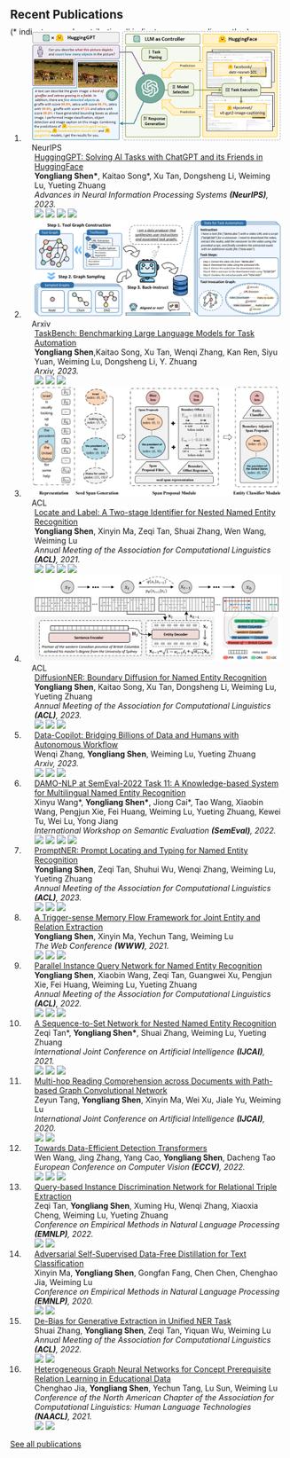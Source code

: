 <h2 id="publications" style="margin: 2px 0px -15px;">Recent Publications</h2>


<p style="margin: 25px 0px -25px;">(* indicates equal contribution, # indicates corresponding author)</p>

<div class="publications">
<ol class="bibliography">

<li>
<div class="pub-row">

  <div class="col-sm-3 abbr" style="position: relative;padding-right: 15px;padding-left: 15px;">
    <img src="assets/img/publications/hugginggpt.png" class="teaser img-fluid z-depth-1">
    <abbr class="badge">NeurIPS</abbr>
  </div>

  <div class="col-sm-9" style="position: relative;padding-right: 15px;padding-left: 20px;">
    <div class="title"><a href="https://arxiv.org/abs/2303.17580">HuggingGPT: Solving AI Tasks with ChatGPT and its Friends in HuggingFace</a></div>
    <div class="author"><strong>Yongliang Shen*</strong>, Kaitao Song*, Xu Tan, Dongsheng Li, Weiming Lu, Yueting Zhuang</div>
    <div class="periodical"><em>Advances in Neural Information Processing Systems <strong>(NeurIPS)</strong>, 2023.</em></div>
    <div class="links">
      <!-- <a href="https://arxiv.org/abs/2303.17580" class="btn btn-sm z-depth-0" role="button" target="_blank" style="font-size:12px;">PDF</a> -->
      <a href="https://arxiv.org/abs/2303.17580" class="btn-badge"><img src="https://img.shields.io/badge/arXiv-2303.17580-009922.svg?style=flat-square"></a>
      <!-- <a href="https://github.com/microsoft/JARVIS" class="btn btn-sm z-depth-0" role="button" target="_blank" style="font-size:12px;">Code</a> -->
      <!-- <a href="https://huggingface.co/spaces/microsoft/HuggingGPT" class="btn btn-sm z-depth-0" role="button" target="_blank" style="font-size:12px;">Demo</a> -->
      <a href="https://huggingface.co/spaces/microsoft/HuggingGPT" class="btn-badge"><img src="https://img.shields.io/badge/%F0%9F%A4%97 - Demo -green?style=flat-square"></a>
      <a href="https://www.semanticscholar.org/paper/HuggingGPT%3A-Solving-AI-Tasks-with-ChatGPT-and-its-Shen-Song/bf54ccf6e5c9a7da47a0909471002881913f02ba" class="btn-badge"><img src="https://img.shields.io/badge/dynamic/json?label=citation&query=citationCount&url=https://api.semanticscholar.org/graph/v1/paper/bf54ccf6e5c9a7da47a0909471002881913f02ba?fields=citationCount&style=flat-square&logo=semanticscholar"></a>
      <a href="https://github.com/microsoft/JARVIS" class="btn-badge"><img src="https://img.shields.io/github/stars/microsoft/JARVIS?style=social&label=stars"></a>
      <!-- <strong><i style="color:#e74d3c">Oral Presentation</i></strong> -->
    </div>
  </div>
</div>
</li>


<li>

<div class="pub-row">

  <div class="col-sm-3 abbr" style="position: relative;padding-right: 15px;padding-left: 15px;">
    <img src="assets/img/publications/taskbench.png" class="teaser img-fluid z-depth-1">
    <abbr class="badge">Arxiv</abbr>
  </div>

  <div class="col-sm-9" style="position: relative;padding-right: 15px;padding-left: 20px;">
    <div class="title"><a href="https://arxiv.org/abs/2311.18760">TaskBench: Benchmarking Large Language Models for Task Automation</a></div>
    <div class="author"><strong>Yongliang Shen</strong>,Kaitao Song, Xu Tan, Wenqi Zhang, Kan Ren, Siyu Yuan, Weiming Lu, Dongsheng Li, Y. Zhuang</div>
    <div class="periodical"><em>Arxiv, 2023.</em></div>
    <div class="links">
      <a href="https://arxiv.org/abs/2311.18760" class="btn-badge"><img src="https://img.shields.io/badge/arXiv-2105.06804-009922.svg?style=flat-square"></a>
      <!-- <a href="https://github.com/tricktreat/locate-and-label" class="btn btn-sm z-depth-0" role="button" target="_blank" style="font-size:12px;">Code</a> -->
      <a href="https://www.semanticscholar.org/paper/TaskBench%3A-Benchmarking-Large-Language-Models-for-Shen-Song/017f1c28c7d4fb65c6fff7d3c2fff1687597e252" class="btn-badge"><img src="https://img.shields.io/badge/dynamic/json?label=citation&query=citationCount&url=https://api.semanticscholar.org/graph/v1/paper/017f1c28c7d4fb65c6fff7d3c2fff1687597e252?fields=citationCount&style=flat-square&logo=semanticscholar"></a>
      <!-- <a class="btn btn-sm z-depth-0" role="button" style="font-size:12px;border-color:#e74d3c"><strong><i style="color:#e74d3c;font-weight:900">Oral Presentation</i></strong></a> -->
      <!-- <a href="#" class="btn-badge"><img src="https://img.shields.io/badge/🏆 - Oral Presentation -b31b1b?style=flat-square"></a> -->
      <a href="https://github.com/microsoft/JARVIS" class="btn-badge"><img src="https://img.shields.io/github/stars/microsoft/JARVIS?style=social&label=stars"></a>
    </div>
  </div>
</div>
</li>


<li>
<div class="pub-row">

  <div class="col-sm-3 abbr" style="position: relative;padding-right: 15px;padding-left: 15px;">
    <img src="assets/img/publications/locate_label.png" class="teaser img-fluid z-depth-1">
    <abbr class="badge">ACL</abbr>
  </div>


  <div class="col-sm-9" style="position: relative;padding-right: 15px;padding-left: 20px;">
    <div class="title"><a href="https://aclanthology.org/2021.acl-long.216/">Locate and Label: A Two-stage Identifier for Nested Named Entity Recognition</a></div>
    <div class="author"><strong>Yongliang Shen</strong>, Xinyin Ma, Zeqi Tan, Shuai Zhang, Wen Wang, Weiming Lu</div>
    <div class="periodical"><em>Annual Meeting of the Association for Computational Linguistics <strong>(ACL)</strong>, 2021.</em></div>
    <div class="links">
      <a href="https://arxiv.org/abs/2105.06804" class="btn-badge"><img src="https://img.shields.io/badge/arXiv-2105.06804-009922.svg?style=flat-square"></a>
      <!-- <a href="https://github.com/tricktreat/locate-and-label" class="btn btn-sm z-depth-0" role="button" target="_blank" style="font-size:12px;">Code</a> -->
      <a href="https://www.semanticscholar.org/paper/Locate-and-Label%3A-A-Two-stage-Identifier-for-Nested-Shen-Ma/0ab855d5a81fdcb33a884465df6598570a1d0a21" class="btn-badge"><img src="https://img.shields.io/badge/dynamic/json?label=citation&query=citationCount&url=https://api.semanticscholar.org/graph/v1/paper/0ab855d5a81fdcb33a884465df6598570a1d0a21?fields=citationCount&style=flat-square&logo=semanticscholar"></a>
      <!-- <a class="btn btn-sm z-depth-0" role="button" style="font-size:12px;border-color:#e74d3c"><strong><i style="color:#e74d3c;font-weight:900">Oral Presentation</i></strong></a> -->
      <a href="#" class="btn-badge"><img src="https://img.shields.io/badge/🏆 - Oral Presentation -b31b1b?style=flat-square"></a>
      <a href="https://github.com/tricktreat/locate-and-label" class="btn-badge"><img src="https://img.shields.io/github/stars/tricktreat/locate-and-label?style=social&label=stars"></a>
    </div>
  </div>
</div>
</li>


<li>
<div class="pub-row">
  <div class="col-sm-3 abbr" style="position: relative;padding-right: 15px;padding-left: 15px;">
    <img src="assets/img/publications/diffusionner.png" class="teaser img-fluid z-depth-1">
    <abbr class="badge">ACL</abbr>
  </div>
  <div class="col-sm-9" style="position: relative;padding-right: 15px;padding-left: 20px;">
    <div class="title"><a href="https://arxiv.org/abs/2305.13298">DiffusionNER: Boundary Diffusion for Named Entity Recognition</a></div>
    <div class="author"><strong>Yongliang Shen</strong>, Kaitao Song, Xu Tan, Dongsheng Li, Weiming Lu, Yueting Zhuang</div>
    <div class="periodical"><em>Annual Meeting of the Association for Computational Linguistics <strong>(ACL)</strong>, 2023.</em></div>
    <div class="links">
    <a href="https://arxiv.org/abs/2305.13298" class="btn-badge"><img src="https://img.shields.io/badge/arXiv-2305.13298-009922.svg?style=flat-square"></a>
      <!-- <a href="https://github.com/tricktreat/DiffusionNER" class="btn btn-sm z-depth-0" role="button" target="_blank" style="font-size:12px;">Code</a> -->
      <!-- <a href="#" class="btn btn-sm z-depth-0" role="button" target="_blank" style="font-size:12px;">BibTex</a> -->
      <a href="https://www.semanticscholar.org/paper/DiffusionNER%3A-Boundary-Diffusion-for-Named-Entity-Shen-Song/ecef9390e30878d1dc97d3c726962a5ecdac75c9" class="btn-badge"><img src="https://img.shields.io/badge/dynamic/json?label=citation&query=citationCount&url=https://api.semanticscholar.org/graph/v1/paper/ecef9390e30878d1dc97d3c726962a5ecdac75c9?fields=citationCount&style=flat-square&logo=semanticscholar"></a>
      <a href="https://github.com/tricktreat/DiffusionNER" class="btn-badge"><img src="https://img.shields.io/github/stars/tricktreat/DiffusionNER?style=social&label=stars"></a>
      <!-- <strong><i style="color:#e74d3c">Oral Presentation</i></strong> -->
    </div>
  </div>
</div>
</li>


<li>
<div class="pub-row">
  <!-- <div class="col-sm-3 abbr" style="position: relative;padding-right: 15px;padding-left: 15px;">
    <img src="assets/img/publications/diffusionner.png" class="teaser img-fluid z-depth-1">
    <abbr class="badge">ACL</abbr>
  </div> -->
  <div class="col-sm-12" style="position: relative;padding-right: 15px;padding-left: 20px;">
    <div class="title"><a href="hhttps://arxiv.org/abs/2306.07209">Data-Copilot: Bridging Billions of Data and Humans with Autonomous Workflow</a></div>
    <div class="author">Wenqi Zhang, <strong>Yongliang Shen</strong>, Weiming Lu, Yueting Zhuang</div>
    <div class="periodical"><em>Arxiv, 2023.</em></div>
    <div class="links">
    <a href="https://arxiv.org/abs/2306.07209" class="btn-badge"><img src="https://img.shields.io/badge/arXiv-2306.07209-009922.svg?style=flat-square"></a>
      <!-- <a href="https://github.com/tricktreat/DiffusionNER" class="btn btn-sm z-depth-0" role="button" target="_blank" style="font-size:12px;">Code</a> -->
      <!-- <a href="#" class="btn btn-sm z-depth-0" role="button" target="_blank" style="font-size:12px;">BibTex</a> -->
      <a href="https://www.semanticscholar.org/paper/Data-Copilot%3A-Bridging-Billions-of-Data-and-Humans-Zhang-Shen/473eb062612a17c965eaa62136322f0dec6b1f8e" class="btn-badge"><img src="https://img.shields.io/badge/dynamic/json?label=citation&query=citationCount&url=https://api.semanticscholar.org/graph/v1/paper/473eb062612a17c965eaa62136322f0dec6b1f8e?fields=citationCount&style=flat-square&logo=semanticscholar"></a>
      <a href="https://github.com/zwq2018/data-copilot" class="btn-badge"><img src="https://img.shields.io/github/stars/zwq2018/data-copilot?style=social&label=stars"></a>
      <!-- <strong><i style="color:#e74d3c">Oral Presentation</i></strong> -->
    </div>
  </div>
</div>
</li>



<li>
<div class="pub-row">
  <div class="col-sm-12" style="position: relative;padding-right: 15px;padding-left: 20px;">
    <div class="title"><a href="https://aclanthology.org/2022.semeval-1.200/">DAMO-NLP at SemEval-2022 Task 11: A Knowledge-based System for Multilingual Named Entity Recognition</a></div>
    <div class="author">Xinyu Wang*, <strong>Yongliang Shen*</strong>, Jiong Cai*, Tao Wang, Xiaobin Wang, Pengjun Xie, Fei Huang, Weiming Lu, Yueting Zhuang, Kewei Tu, Wei Lu, Yong Jiang</div>
    <div class="periodical"><em>International Workshop on Semantic Evaluation <strong>(SemEval)</strong>, 2022.</em></div>
    <div class="links">
      <!-- <a href="https://arxiv.org/pdf/2203.00545" class="btn btn-sm z-depth-0" role="button" target="_blank" style="font-size:12px;">PDF</a> -->
      <a href="https://arxiv.org/abs/2203.00545" class="btn-badge"><img src="https://img.shields.io/badge/arXiv-2203.00545-009922.svg?style=flat-square"></a>
      <!-- <a href="https://github.com/Alibaba-NLP/KB-NER" class="btn btn-sm z-depth-0" role="button" target="_blank" style="font-size:12px;">Code</a> -->
      <a href="https://www.semanticscholar.org/paper/DAMO-NLP-at-SemEval-2022-Task-11%3A-A-Knowledge-based-Wang-Shen/ad18ba0bddd64578ab9c4f9648429b7637157f24" class="btn-badge"><img src="https://img.shields.io/badge/dynamic/json?label=citation&query=citationCount&url=https://api.semanticscholar.org/graph/v1/paper/ad18ba0bddd64578ab9c4f9648429b7637157f24?fields=citationCount&style=flat-square&logo=semanticscholar"></a>
      <!-- <strong><i style="color:#e74d3c">Best System Paper</i></strong> -->
      <!-- <a class="btn btn-sm z-depth-0" role="button" style="font-size:12px;border-color:#e74d3c"><strong><i style="color:#e74d3c;font-weight:900">Best System Paper</i></strong></a> -->
      <a href="#" class="btn-badge"><img src="https://img.shields.io/badge/🏆 - Best System Paper -b31b1b?style=flat-square"></a>
      <a href="https://github.com/Alibaba-NLP/KB-NER" class="btn-badge"><img src="https://img.shields.io/github/stars/Alibaba-NLP/KB-NER?style=social&label=stars"></a>
    </div>
  </div>
</div>
</li>

<li>
<div class="pub-row">
  <!-- <div class="col-sm-3 abbr" style="position: relative;padding-right: 15px;padding-left: 15px;">
    <img src="assets/img/publications/promptner.png" class="teaser img-fluid z-depth-1">
    <abbr class="badge">ACL</abbr>
  </div> -->
  <div class="col-sm-12" style="position: relative;padding-right: 15px;padding-left: 20px;">
    <div class="title"><a href="https://arxiv.org/abs/2305.17104">PromptNER: Prompt Locating and Typing for Named Entity Recognition</a></div>
    <div class="author"><strong>Yongliang Shen</strong>, Zeqi Tan, Shuhui Wu, Wenqi Zhang, Weiming Lu, Yueting Zhuang</div>
    <div class="periodical"><em>Annual Meeting of the Association for Computational Linguistics <strong>(ACL)</strong>, 2023.</em></div>
    <div class="links">
      <a href="https://arxiv.org/abs/2305.17104" class="btn-badge"><img src="https://img.shields.io/badge/arXiv-2305.17104-009922.svg?style=flat-square"></a>
      <!-- <a href="https://github.com/tricktreat/PromptNER" class="btn btn-sm z-depth-0" role="button" target="_blank" style="font-size:12px;">Code</a> -->
      <!-- <a href="#" class="btn btn-sm z-depth-0" role="button" target="_blank" style="font-size:12px;">BibTex</a> -->
      <a href="https://www.semanticscholar.org/paper/PromptNER%3A-Prompt-Locating-and-Typing-for-Named-Shen-Tan/bd2c32285e8ad5b6e322391cca5d475de4f84169" class="btn-badge"><img src="https://img.shields.io/badge/dynamic/json?label=citation&query=citationCount&url=https://api.semanticscholar.org/graph/v1/paper/bd2c32285e8ad5b6e322391cca5d475de4f84169?fields=citationCount&style=flat-square&logo=semanticscholar"></a>
      <a href="https://github.com/tricktreat/PromptNER" class="btn-badge"><img src="https://img.shields.io/github/stars/tricktreat/PromptNER?style=social&label=stars"></a>
      <!-- <strong><i style="color:#e74d3c">Oral Presentation</i></strong> -->
    </div>
  </div>
</div>
</li>

<li>
<div class="pub-row">
  <div class="col-sm-12" style="position: relative;padding-right: 15px;padding-left: 20px;">
    <div class="title"><a href="https://dl.acm.org/doi/abs/10.1145/3442381.3449895">A Trigger-sense Memory Flow Framework for Joint Entity and Relation Extraction</a></div>
    <div class="author"><strong>Yongliang Shen</strong>, Xinyin Ma, Yechun Tang, Weiming Lu</div>
    <div class="periodical"><em>The Web Conference <strong>(WWW)</strong>, 2021.</em></div>
    <div class="links">
      <!-- <a href="https://arxiv.org/pdf/2101.10213" class="btn btn-sm z-depth-0" role="button" target="_blank" style="font-size:12px;">PDF</a> -->
      <a href="https://arxiv.org/abs/2101.10213" class="btn-badge"><img src="https://img.shields.io/badge/arXiv-2101.10213-009922.svg?style=flat-square"></a>
      <!-- <a href="https://github.com/tricktreat/trimf" class="btn btn-sm z-depth-0" role="button" target="_blank" style="font-size:12px;">Code</a> -->
      <a href="https://www.semanticscholar.org/paper/A-Trigger-Sense-Memory-Flow-Framework-for-Joint-and-Shen-Ma/15776c812af7e67b467d700d3aae3ed600b9b8f9" class="btn-badge"><img src="https://img.shields.io/badge/dynamic/json?label=citation&query=citationCount&url=https://api.semanticscholar.org/graph/v1/paper/15776c812af7e67b467d700d3aae3ed600b9b8f9?fields=citationCount&style=flat-square&logo=semanticscholar"></a>
      <a href="https://github.com/tricktreat/trimf" class="btn-badge"><img src="https://img.shields.io/github/stars/tricktreat/trimf?style=social&label=stars"></a>
      <!-- <strong><i style="color:#e74d3c">Oral Presentation</i></strong> -->
    </div>
  </div>
</div>
</li>


<li>
<div class="pub-row">
  <div class="col-sm-12" style="position: relative;padding-right: 15px;padding-left: 20px;">
    <div class="title"><a href="https://aclanthology.org/2022.acl-long.67/">Parallel Instance Query Network for Named Entity Recognition</a></div>
    <div class="author"><strong>Yongliang Shen</strong>, Xiaobin Wang, Zeqi Tan, Guangwei Xu, Pengjun Xie, Fei Huang, Weiming Lu, Yueting Zhuang</div>
    <div class="periodical"><em>Annual Meeting of the Association for Computational Linguistics <strong>(ACL)</strong>, 2022.</em></div>
    <div class="links">
      <!-- <a href="https://arxiv.org/pdf/2203.10545" class="btn btn-sm z-depth-0" role="button" target="_blank" style="font-size:12px;">PDF</a> -->
      <a href="https://arxiv.org/abs/2203.10545" class="btn-badge"><img src="https://img.shields.io/badge/arXiv-2203.10545-009922.svg?style=flat-square"></a>
      <!-- <a href="https://github.com/tricktreat/piqn" class="btn btn-sm z-depth-0" role="button" target="_blank" style="font-size:12px;">Code</a> -->
      <a href="https://www.semanticscholar.org/paper/Parallel-Instance-Query-Network-for-Named-Entity-Shen-Wang/3eae4612f4d0968f411c48e91bdf2af561d871d3" class="btn-badge"><img src="https://img.shields.io/badge/dynamic/json?label=citation&query=citationCount&url=https://api.semanticscholar.org/graph/v1/paper/3eae4612f4d0968f411c48e91bdf2af561d871d3?fields=citationCount&style=flat-square&logo=semanticscholar"></a>
      <!-- <strong><i style="color:#e74d3c">Oral Presentation</i></strong> -->
      <a href="https://github.com/tricktreat/piqn" class="btn-badge"><img src="https://img.shields.io/github/stars/tricktreat/piqn?style=social&label=stars"></a>
    </div>
  </div>
</div>
</li>


<li>
<div class="pub-row">
  <div class="col-sm-12" style="position: relative;padding-right: 15px;padding-left: 20px;">
    <div class="title"><a href="https://www.ijcai.org/proceedings/2021/0542">A Sequence-to-Set Network for Nested Named Entity Recognition</a></div>
    <div class="author">Zeqi Tan*, <strong>Yongliang Shen*</strong>, Shuai Zhang, Weiming Lu, Yueting Zhuang</div>
    <div class="periodical"><em>International Joint Conference on Artificial Intelligence <strong>(IJCAI)</strong>, 2021.</em></div>
    <div class="links">
      <!-- <a href="https://arxiv.org/pdf/2105.08901" class="btn btn-sm z-depth-0" role="button" target="_blank" style="font-size:12px;">PDF</a> -->
      <a href="https://arxiv.org/abs/2105.08901" class="btn-badge"><img src="https://img.shields.io/badge/arXiv-2105.08901-009922.svg?style=flat-square"></a>
      <!-- <a href="https://github.com/zqtan1024/sequence-to-set" class="btn btn-sm z-depth-0" role="button" target="_blank" style="font-size:12px;">Code</a> -->
      <a href="https://www.semanticscholar.org/paper/A-Sequence-to-Set-Network-for-Nested-Named-Entity-Tan-Shen/3cae37de3e8c7b6f1f4d272fd0a7a837e3f8b8bc" class="btn-badge"><img src="https://img.shields.io/badge/dynamic/json?label=citation&query=citationCount&url=https://api.semanticscholar.org/graph/v1/paper/3cae37de3e8c7b6f1f4d272fd0a7a837e3f8b8bc?fields=citationCount&style=flat-square&logo=semanticscholar"></a>
      <a href="https://github.com/zqtan1024/sequence-to-set" class="btn-badge"><img src="https://img.shields.io/github/stars/zqtan1024/sequence-to-set?style=social&label=stars"></a>
      <!-- <strong><i style="color:#e74d3c">Oral Presentation</i></strong> -->
    </div>
  </div>
</div>
</li>

<li>
<div class="pub-row">
  <div class="col-sm-12" style="position: relative;padding-right: 15px;padding-left: 20px;">
    <div class="title"><a href="https://www.ijcai.org/proceedings/2020/540">Multi-hop Reading Comprehension across Documents with Path-based Graph Convolutional Network</a></div>
    <div class="author">Zeyun Tang, <strong>Yongliang Shen</strong>, Xinyin Ma, Wei Xu, Jiale Yu, Weiming Lu</div>
    <div class="periodical"><em>International Joint Conference on Artificial Intelligence <strong>(IJCAI)</strong>, 2020.</em></div>
    <div class="links">
      <!-- <a href="https://www.ijcai.org/proceedings/2020/0540.pdf" class="btn btn-sm z-depth-0" role="button" target="_blank" style="font-size:12px;">PDF</a> -->
      <a href="https://www.ijcai.org/proceedings/2020/540" class="btn-badge"><img src="https://img.shields.io/badge/IJCAI-2020/540-009922.svg?style=flat-square"></a>
      <!-- <a href="#" class="btn btn-sm z-depth-0" role="button" target="_blank" style="font-size:12px;">Code</a> -->
      <a href="https://www.semanticscholar.org/paper/Multi-hop-Reading-Comprehension-across-Documents-Tang-Shen/4df67f4372066057ab9b3029efa634b415a001cc" class="btn-badge"><img src="https://img.shields.io/badge/dynamic/json?label=citation&query=citationCount&url=https://api.semanticscholar.org/graph/v1/paper/4df67f4372066057ab9b3029efa634b415a001cc?fields=citationCount&style=flat-square&logo=semanticscholar"></a>
    </div>
  </div>
</div>
</li>


<li>
<div class="pub-row">
  <div class="col-sm-12" style="position: relative;padding-right: 15px;padding-left: 20px;">
    <div class="title"><a href="https://link.springer.com/chapter/10.1007/978-3-031-20077-9_6">Towards Data-Efficient Detection Transformers</a></div>
    <div class="author">Wen Wang, Jing Zhang, Yang Cao, <strong>Yongliang Shen</strong>, Dacheng Tao </div>
    <div class="periodical"><em>European Conference on Computer Vision <strong>(ECCV)</strong>, 2022.</em></div>
    <div class="links">
      <!-- <a href="https://www.ijcai.org/proceedings/2020/0540.pdf" class="btn btn-sm z-depth-0" role="button" target="_blank" style="font-size:12px;">PDF</a> -->
      <a href="https://arxiv.org/abs/2203.09507" class="btn-badge"><img src="https://img.shields.io/badge/arxiv-2203.09507-009922.svg?style=flat-square"></a>
      <!-- <a href="https://github.com/encounter1997/DE-DETRs" class="btn btn-sm z-depth-0" role="button" target="_blank" style="font-size:12px;">Code</a> -->
      <a href="https://www.semanticscholar.org/paper/Towards-Data-Efficient-Detection-Transformers-Wang-Zhang/0d8730b5af0ac76598530437d920650f3d1d4015" class="btn-badge"><img src="https://img.shields.io/badge/dynamic/json?label=citation&query=citationCount&url=https://api.semanticscholar.org/graph/v1/paper/0d8730b5af0ac76598530437d920650f3d1d4015?fields=citationCount&style=flat-square&logo=semanticscholar"></a>
      <a href="https://github.com/encounter1997/DE-DETRs" class="btn-badge"><img src="https://img.shields.io/github/stars/encounter1997/DE-DETRs?style=social&label=stars"></a>
    </div>
  </div>
</div>
</li>


<li>
<div class="pub-row">
  <div class="col-sm-12" style="position: relative;padding-right: 15px;padding-left: 20px;">
    <div class="title"><a href="https://aclanthology.org/2022.emnlp-main.523/">Query-based Instance Discrimination Network for Relational Triple Extraction</a></div>
    <div class="author">Zeqi Tan, <strong>Yongliang Shen</strong>, Xuming Hu, Wenqi Zhang, Xiaoxia Cheng, Weiming Lu, Yueting Zhuang</div>
    <div class="periodical"><em>Conference on Empirical Methods in Natural Language Processing <strong>(EMNLP)</strong>, 2022.</em></div>
    <div class="links">
      <!-- <a href="https://arxiv.org/pdf/2211.01797" class="btn btn-sm z-depth-0" role="button" target="_blank" style="font-size:12px;">PDF</a> -->
      <!-- <a href="#" class="btn btn-sm z-depth-0" role="button" target="_blank" style="font-size:12px;">Code</a> -->
      <a href="https://arxiv.org/abs/2211.01797" class="btn-badge"><img src="https://img.shields.io/badge/arxiv-2211.01797-009922.svg?style=flat-square"></a>
      <a href="https://www.semanticscholar.org/paper/Query-based-Instance-Discrimination-Network-for-Tan-Shen/949479b4fce4ceceead0d38c5a0e43672cc79dcc" class="btn-badge"><img src="https://img.shields.io/badge/dynamic/json?label=citation&query=citationCount&url=https://api.semanticscholar.org/graph/v1/paper/949479b4fce4ceceead0d38c5a0e43672cc79dcc?fields=citationCount&style=flat-square&logo=semanticscholar"></a>
    </div>
  </div>
</div>
</li>

<li>
<div class="pub-row">
  <div class="col-sm-12" style="position: relative;padding-right: 15px;padding-left: 20px;">
    <div class="title"><a href="https://aclanthology.org/2020.emnlp-main.499">Adversarial Self-Supervised Data-Free Distillation for Text Classification</a></div>
    <div class="author">Xinyin Ma, <strong>Yongliang Shen</strong>, Gongfan Fang, Chen Chen, Chenghao Jia, Weiming Lu</div>
    <div class="periodical"><em>Conference on Empirical Methods in Natural Language Processing <strong>(EMNLP)</strong>, 2020.</em></div>
    <div class="links">
      <!-- <a href="https://arxiv.org/pdf/2010.04883" class="btn btn-sm z-depth-0" role="button" target="_blank" style="font-size:12px;">PDF</a> -->
      <a href="https://arxiv.org/abs/2010.04883" class="btn-badge"><img src="https://img.shields.io/badge/arxiv-2010.04883-009922.svg?style=flat-square"></a>
      <!-- <a href="#" class="btn btn-sm z-depth-0" role="button" target="_blank" style="font-size:12px;">Code</a> -->
      <a href="https://www.semanticscholar.org/paper/Adversarial-Self-Supervised-Data-Free-Distillation-Ma-Shen/71b769812974c2e04bcd2ffd9554015052f7cfd5" class="btn-badge"><img src="https://img.shields.io/badge/dynamic/json?label=citation&query=citationCount&url=https://api.semanticscholar.org/graph/v1/paper/71b769812974c2e04bcd2ffd9554015052f7cfd5?fields=citationCount&style=flat-square&logo=semanticscholar"></a>
      <!-- <strong><i style="color:#e74d3c">Oral Presentation</i></strong> -->
    </div>
  </div>
</div>
</li>


<li>
<div class="pub-row">
  <div class="col-sm-12" style="position: relative;padding-right: 15px;padding-left: 20px;">
    <div class="title"><a href="https://aclanthology.org/2022.acl-long.59/">De-Bias for Generative Extraction in Unified NER Task</a></div>
    <div class="author">Shuai Zhang, <strong>Yongliang Shen</strong>, Zeqi Tan, Yiquan Wu, Weiming Lu</div>
    <div class="periodical"><em>Annual Meeting of the Association for Computational Linguistics <strong>(ACL)</strong>, 2022.</em></div>
    <div class="links">
      <!-- <a href="https://aclanthology.org/2022.acl-long.59.pdf" class="btn btn-sm z-depth-0" role="button" target="_blank" style="font-size:12px;">PDF</a> -->
      <!-- <a href="#" class="btn btn-sm z-depth-0" role="button" target="_blank" style="font-size:12px;">Code</a> -->
      <a href="https://aclanthology.org/2022.acl-long.59/" class="btn-badge"><img src="https://img.shields.io/badge/ACL-long.59-009922.svg?style=flat-square"></a>
      <a href="https://www.semanticscholar.org/paper/De-Bias-for-Generative-Extraction-in-Unified-NER-Zhang-Shen/cfca8cebe32913ac48af8fc19655a6f1fef49b04" class="btn-badge"><img src="https://img.shields.io/badge/dynamic/json?label=citation&query=citationCount&url=https://api.semanticscholar.org/graph/v1/paper/cfca8cebe32913ac48af8fc19655a6f1fef49b04?fields=citationCount&style=flat-square&logo=semanticscholar"></a>
      <!-- <strong><i style="color:#e74d3c">Oral Presentation</i></strong> -->
    </div>
  </div>
</div>
</li>

<li>
<div class="pub-row">
  <div class="col-sm-12" style="position: relative;padding-right: 15px;padding-left: 20px;">
    <div class="title"><a href="https://aclanthology.org/2021.naacl-main.164/">Heterogeneous Graph Neural Networks for Concept Prerequisite Relation Learning in Educational Data</a></div>
    <div class="author">Chenghao Jia, <strong>Yongliang Shen</strong>, Yechun Tang, Lu Sun, Weiming Lu</div>
    <div class="periodical"><em>Conference of the North American Chapter of the Association for Computational Linguistics: Human Language Technologies <strong>(NAACL)</strong>, 2021.</em></div>
    <div class="links">
      <!-- <a href="https://aclanthology.org/2021.naacl-main.164.pdf" class="btn btn-sm z-depth-0" role="button" target="_blank" style="font-size:12px;">PDF</a> -->
      <a href="https://aclanthology.org/2021.naacl-main.164/" class="btn-badge"><img src="https://img.shields.io/badge/NAACL-main.164-009922.svg?style=flat-square"></a>
      <!-- <a href="#" class="btn btn-sm z-depth-0" role="button" target="_blank" style="font-size:12px;">Code</a> -->
      <a href="https://www.semanticscholar.org/paper/Heterogeneous-Graph-Neural-Networks-for-Concept-in-Jia-Shen/9f496f6c951819bb2a0931db8088b9c6d18a4f46" class="btn-badge"><img src="https://img.shields.io/badge/dynamic/json?label=citation&query=citationCount&url=https://api.semanticscholar.org/graph/v1/paper/9f496f6c951819bb2a0931db8088b9c6d18a4f46?fields=citationCount&style=flat-square&logo=semanticscholar"></a>
      <!-- <strong><i style="color:#e74d3c">Oral Presentation</i></strong> -->
    </div>
  </div>
</div>
</li>

<!-- 
<li>
<div class="pub-row">
  <div class="col-sm-12" style="position: relative;padding-right: 15px;padding-left: 20px;">
    <div class="title"><a href="https://dl.acm.org/doi/abs/10.1145/3511808.3557648">Molecular Substructure-Aware Network for Drug-Drug Interaction Prediction</a></div>
    <div class="author">Xinyu Zhu, <strong>Yongliang Shen</strong>, Weiming Lu</div>
    <div class="periodical"><em>ACM International Conference on Information and Knowledge Management <strong>(CIKM)</strong>, 2022.</em></div>
    <div class="links">
      <a href="https://arxiv.org/pdf/2208.11267" class="btn btn-sm z-depth-0" role="button" target="_blank" style="font-size:12px;">PDF</a>
      <a href="https://github.com/Hienyriux/MSAN" class="btn btn-sm z-depth-0" role="button" target="_blank" style="font-size:12px;">Code</a>
      <a href="https://dl.acm.org/doi/abs/10.1145/3511808.3557648" class="btn btn-sm z-depth-0" role="button" target="_blank" style="font-size:12px;">BibTex</a>
    </div>
  </div>
</div>
</li> -->
</ol>
<p style="margin: 0px 0px 40px;"><a href="https://scholar.google.com/citations?user=UT3NzFAAAAAJ&hl">See all publications</a></p>

</div>

